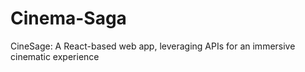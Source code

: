 # Cinema-Saga
CineSage: A React-based web app, leveraging APIs for an immersive cinematic experience
